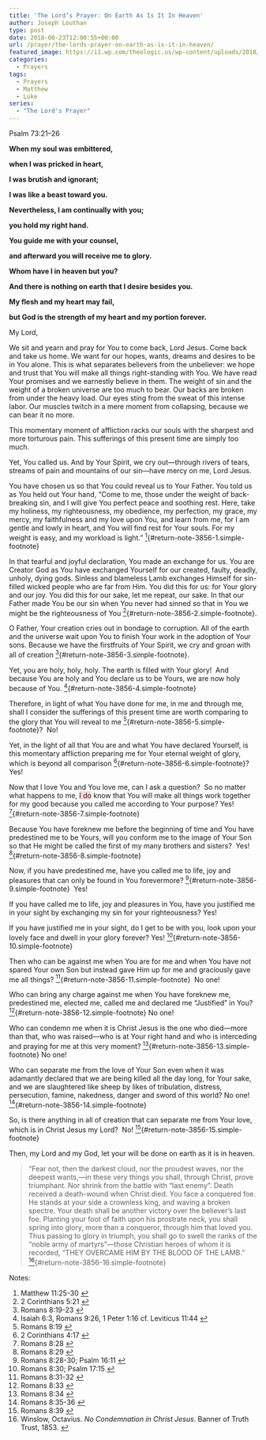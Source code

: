 ```yaml
---
title: 'The Lord’s Prayer: On Earth As Is It In Heaven'
author: Joseph Louthan
type: post
date: 2018-08-23T12:00:55+00:00
url: /prayer/the-lords-prayer-on-earth-as-is-it-in-heaven/
featured_image: https://i1.wp.com/theologic.us/wp-content/uploads/2018/08/4_earth.jpg?resize=825%2C510
categories:
  - Prayers
tags:
  - Prayers
  - Matthew
  - Luke
series:
  - "The Lord's Prayer"
---
```

Psalm 73:21–26
  
**When my soul was embittered,** 
  
**when I was pricked in heart,** 
  
**I was brutish and ignorant;** 
  
**I was like a beast toward you.**

**Nevertheless, I am continually with you;** 
  
**you hold my right hand.** 
  
**You guide me with your counsel,** 
  
**and afterward you will receive me to glory.** 
  
**Whom have I in heaven but you?** 
  
**And there is nothing on earth that I desire besides you.** 
  
**My flesh and my heart may fail,** 
  
**but God is the strength of my heart and my portion forever.**

My Lord,

We sit and yearn and pray for You to come back, Lord Jesus. Come back and take us home. We want for our hopes, wants, dreams and desires to be in You alone. This is what separates believers from the unbeliever: we hope and trust that You will make all things right-standing with You. We have read Your promises and we earnestly believe in them. The weight of sin and the weight of a broken universe are too much to bear. Our backs are broken from under the heavy load. Our eyes sting from the sweat of this intense labor. Our muscles twitch in a mere moment from collapsing, because we can bear it no more.

This momentary moment of affliction racks our souls with the sharpest and more torturous pain. This sufferings of this present time are simply too much.

Yet, You called us. And by Your Spirit, we cry out—through rivers of tears, streams of pain and mountains of our sin—have mercy on me, Lord Jesus.

You have chosen us so that You could reveal us to Your Father. You told us as You held out Your hand, “Come to me, those under the weight of back-breaking sin, and I will give You perfect peace and soothing rest. Here, take my holiness, my righteousness, my obedience, my perfection, my grace, my mercy, my faithfulness and my love upon You, and learn from me, for I am gentle and lowly in heart, and You will find rest for Your souls. For my weight is easy, and my workload is light.” [<sup>1</sup>][1]{#return-note-3856-1.simple-footnote}

In that tearful and joyful declaration, You made an exchange for us. You are Creator God as You have exchanged Yourself for our created, faulty, deadly, unholy, dying gods. Sinless and blameless Lamb exchanges Himself for sin-filled wicked people who are far from Him. You did this for us: for Your glory and our joy. You did this for our sake, let me repeat, our sake. In that our Father made You be our sin when You never had sinned so that in You we might be the righteousness of You [<sup>2</sup>][2]{#return-note-3856-2.simple-footnote}.

O Father, Your creation cries out in bondage to corruption. All of the earth and the universe wait upon You to finish Your work in the adoption of Your sons. Because we have the firstfruits of Your Spirit, we cry and groan with all of creation [<sup>3</sup>][3]{#return-note-3856-3.simple-footnote}.

Yet, you are holy, holy, holy. The earth is filled with Your glory!  And because You are holy and You declare us to be Yours, we are now holy because of You. [<sup>4</sup>][4]{#return-note-3856-4.simple-footnote}

Therefore, in light of what You have done for me, in me and through me, shall I consider the sufferings of this present time are worth comparing to the glory that You will reveal to me [<sup>5</sup>][5]{#return-note-3856-5.simple-footnote}?  No!

Yet, in the light of all that You are and what You have declared Yourself, is this momentary affliction preparing me for Your eternal weight of glory, which is beyond all comparison [<sup>6</sup>][6]{#return-note-3856-6.simple-footnote}?  Yes!

Now that I love You and You love me, can I ask a question?  So no matter what happens to me, <span style="background-color: rgba(250, 0, 30, 0.15);">I do</span> know that You will make all things work together for my good because you called me according to Your purpose? Yes! [<sup>7</sup>][7]{#return-note-3856-7.simple-footnote}

Because You have foreknew me before the beginning of time and You have predestined me to be Yours, will you conform me to the image of Your Son so that He might be called the first of my many brothers and sisters?  Yes!  [<sup>8</sup>][8]{#return-note-3856-8.simple-footnote}

Now, if you have predestined me, have you called me to life, joy and pleasures that can only be found in You forevermore? [<sup>9</sup>][9]{#return-note-3856-9.simple-footnote}  Yes!

If you have called me to life, joy and pleasures in You, have you justified me in your sight by exchanging my sin for your righteousness? Yes!

If you have justified me in your sight, do I get to be with you, look upon your lovely face and dwell in your glory forever? Yes! [<sup>10</sup>][10]{#return-note-3856-10.simple-footnote}

Then who can be against me when You are for me and when You have not spared Your own Son but instead gave Him up for me and graciously gave me all things? [<sup>11</sup>][11]{#return-note-3856-11.simple-footnote}  No one!

Who can bring any charge against me when You have foreknew me, predestined me, elected me, called me and declared me “Justified” in You? [<sup>12</sup>][12]{#return-note-3856-12.simple-footnote} No one!

Who can condemn me when it is Christ Jesus is the one who died—more than that, who was raised—who is at Your right hand and who is interceding and praying for me at this very moment? [<sup>13</sup>][13]{#return-note-3856-13.simple-footnote} No one!

Who can separate me from the love of Your Son even when it was adamantly declared that we are being killed all the day long, for Your sake, and we are slaughtered like sheep by likes of tribulation, distress, persecution, famine, nakedness, danger and sword of this world? No one! [<sup>14</sup>][14]{#return-note-3856-14.simple-footnote}

So, is there anything in all of creation that can separate me from Your love, which is in Christ Jesus my Lord?  No! [<sup>15</sup>][15]{#return-note-3856-15.simple-footnote}

Then, my Lord and my God, let your will be done on earth as it is in heaven.

> “Fear not, then the darkest cloud, nor the proudest waves, nor the deepest wants,—in these very things you shall, through Christ, prove triumphant. Nor shrink from the battle with “last enemy”. Death received a death-wound when Christ died. You face a conquered foe. He stands at your side a crownless king, and waving a broken spectre. Your death shall be another victory over the believer’s last foe. Planting your foot of faith upon his prostrate neck, you shall spring into glory, more than a conqueror, through him that loved you. Thus passing to glory in triumph, you shall go to swell the ranks of the “noble army of martyrs”—those Christian heroes of whom it is recorded, “THEY OVERCAME HIM BY THE BLOOD OF THE LAMB.” [<sup>16</sup>][16]{#return-note-3856-16.simple-footnote}

<div class="simple-footnotes">
  <p class="notes">
    Notes:
  </p>
  
  <ol>
    <li id="note-3856-1">
      Matthew 11:25-30 <a href="#return-note-3856-1">&#8617;</a>
    </li>
    <li id="note-3856-2">
      2 Corinthians 5:21 <a href="#return-note-3856-2">&#8617;</a>
    </li>
    <li id="note-3856-3">
      Romans 8:19-23 <a href="#return-note-3856-3">&#8617;</a>
    </li>
    <li id="note-3856-4">
      Isaiah 6:3, Romans 9:26, 1 Peter 1:16 cf. Leviticus 11:44 <a href="#return-note-3856-4">&#8617;</a>
    </li>
    <li id="note-3856-5">
      Romans 8:19 <a href="#return-note-3856-5">&#8617;</a>
    </li>
    <li id="note-3856-6">
      2 Corinthians 4:17 <a href="#return-note-3856-6">&#8617;</a>
    </li>
    <li id="note-3856-7">
      Romans 8:28 <a href="#return-note-3856-7">&#8617;</a>
    </li>
    <li id="note-3856-8">
      Romans 8:29 <a href="#return-note-3856-8">&#8617;</a>
    </li>
    <li id="note-3856-9">
      Romans 8:28-30; Psalm 16:11 <a href="#return-note-3856-9">&#8617;</a>
    </li>
    <li id="note-3856-10">
      Romans 8:30; Psalm 17:15 <a href="#return-note-3856-10">&#8617;</a>
    </li>
    <li id="note-3856-11">
      Romans 8:31-32 <a href="#return-note-3856-11">&#8617;</a>
    </li>
    <li id="note-3856-12">
      Romans 8:33 <a href="#return-note-3856-12">&#8617;</a>
    </li>
    <li id="note-3856-13">
      Romans 8:34 <a href="#return-note-3856-13">&#8617;</a>
    </li>
    <li id="note-3856-14">
      Romans 8:35-36 <a href="#return-note-3856-14">&#8617;</a>
    </li>
    <li id="note-3856-15">
      Romans 8:39 <a href="#return-note-3856-15">&#8617;</a>
    </li>
    <li id="note-3856-16">
      Winslow, Octavius. <i>No Condemnation in Christ Jesus</i>. Banner of Truth Trust, 1853. <a href="#return-note-3856-16">&#8617;</a>
    </li>
  </ol>
</div>

 [1]: #note-3856-1 "Matthew 11:25-30"
 [2]: #note-3856-2 "2 Corinthians 5:21"
 [3]: #note-3856-3 "Romans 8:19-23"
 [4]: #note-3856-4 "Isaiah 6:3, Romans 9:26, 1 Peter 1:16 cf. Leviticus 11:44"
 [5]: #note-3856-5 "Romans 8:19"
 [6]: #note-3856-6 "2 Corinthians 4:17"
 [7]: #note-3856-7 "Romans 8:28"
 [8]: #note-3856-8 "Romans 8:29"
 [9]: #note-3856-9 "Romans 8:28-30; Psalm 16:11"
 [10]: #note-3856-10 "Romans 8:30; Psalm 17:15"
 [11]: #note-3856-11 "Romans 8:31-32"
 [12]: #note-3856-12 "Romans 8:33"
 [13]: #note-3856-13 "Romans 8:34"
 [14]: #note-3856-14 "Romans 8:35-36"
 [15]: #note-3856-15 "Romans 8:39"
 [16]: #note-3856-16 "Winslow, Octavius. No Condemnation in Christ Jesus. Banner of Truth Trust, 1853."